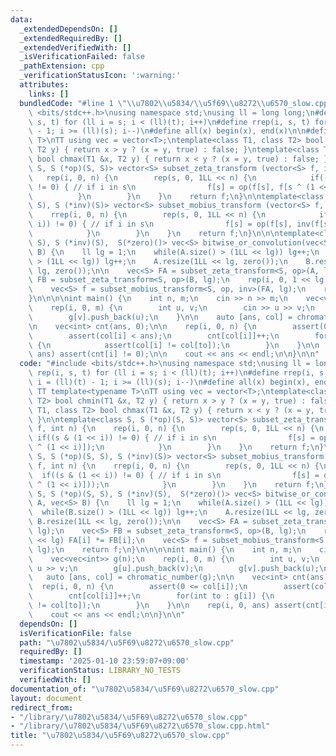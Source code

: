 ```yaml
---
data:
  _extendedDependsOn: []
  _extendedRequiredBy: []
  _extendedVerifiedWith: []
  _isVerificationFailed: false
  _pathExtension: cpp
  _verificationStatusIcon: ':warning:'
  attributes:
    links: []
  bundledCode: "#line 1 \"\\u7802\\u5834/\\u5f69\\u8272\\u6570_slow.cpp\"\n#include\
    \ <bits/stdc++.h>\nusing namespace std;\nusing ll = long long;\n#define rep(i,\
    \ s, t) for (ll i = s; i < (ll)(t); i++)\n#define rrep(i, s, t) for(ll i = (ll)(t)\
    \ - 1; i >= (ll)(s); i--)\n#define all(x) begin(x), end(x)\n\n#define TT template<typename\
    \ T>\nTT using vec = vector<T>;\ntemplate<class T1, class T2> bool chmin(T1 &x,\
    \ T2 y) { return x > y ? (x = y, true) : false; }\ntemplate<class T1, class T2>\
    \ bool chmax(T1 &x, T2 y) { return x < y ? (x = y, true) : false; }\n\ntemplate<class\
    \ S, S (*op)(S, S)> vector<S> subset_zeta_transform (vector<S> f, int n) {\n \
    \   rep(i, 0, n) {\n        rep(s, 0, 1LL << n) {\n            if((s & (1 << i))\
    \ != 0) { // if i in s\n                f[s] = op(f[s], f[s ^ (1 << i)]);\n  \
    \          }\n        }\n    }\n    return f;\n}\n\ntemplate<class S, S (*op)(S,\
    \ S), S (*inv)(S)> vector<S> subset_mobius_transform (vector<S> f, int n) {\n\
    \    rrep(i, 0, n) {\n        rep(s, 0, 1LL << n) {\n            if((s & (1 <<\
    \ i)) != 0) { // if i in s\n                f[s] = op(f[s], inv(f[s ^ (1 << i)]));\n\
    \            }\n        }\n    }\n    return f;\n}\n\n\ntemplate<class S, S (*op)(S,\
    \ S), S (*inv)(S),  S(*zero)()> vec<S> bitwise_or_convolution(vec<S> A, vec<S>\
    \ B) {\n    ll lg = 1;\n    while(A.size() > (1LL << lg)) lg++;\n    while(B.size()\
    \ > (1LL << lg)) lg++;\n    A.resize(1LL << lg, zero());\n    B.resize(1LL <<\
    \ lg, zero());\n\n    vec<S> FA = subset_zeta_transform<S, op>(A, lg);\n    vec<S>\
    \ FB = subset_zeta_transform<S, op>(B, lg);\n    rep(i, 0, 1 << lg) FA[i] *= FB[i];\n\
    \    vec<S> f = subset_mobius_transform<S, op, inv>(FA, lg);\n    return f;\n\
    }\n\n\n\nint main() {\n    int n, m;\n    cin >> n >> m;\n    vec<vec<int>> g(n);\n\
    \    rep(i, 0, m) {\n        int u, v;\n        cin >> u >> v;\n        g[u].push_back(v);\n\
    \        g[v].push_back(u);\n    }\n\n    auto [ans, col] = chromatic_number(g);\n\
    \n    vec<int> cnt(ans, 0);\n\n    rep(i, 0, n) {\n        assert(0 <= col[i]);\n\
    \        assert(col[i] < ans);\n        cnt[col[i]]++;\n        for(int to : g[i])\
    \ {\n            assert(col[i] != col[to]);\n        }\n    }\n\n    rep(i, 0,\
    \ ans) assert(cnt[i] != 0);\n\n    cout << ans << endl;\n\n}\n\n"
  code: "#include <bits/stdc++.h>\nusing namespace std;\nusing ll = long long;\n#define\
    \ rep(i, s, t) for (ll i = s; i < (ll)(t); i++)\n#define rrep(i, s, t) for(ll\
    \ i = (ll)(t) - 1; i >= (ll)(s); i--)\n#define all(x) begin(x), end(x)\n\n#define\
    \ TT template<typename T>\nTT using vec = vector<T>;\ntemplate<class T1, class\
    \ T2> bool chmin(T1 &x, T2 y) { return x > y ? (x = y, true) : false; }\ntemplate<class\
    \ T1, class T2> bool chmax(T1 &x, T2 y) { return x < y ? (x = y, true) : false;\
    \ }\n\ntemplate<class S, S (*op)(S, S)> vector<S> subset_zeta_transform (vector<S>\
    \ f, int n) {\n    rep(i, 0, n) {\n        rep(s, 0, 1LL << n) {\n           \
    \ if((s & (1 << i)) != 0) { // if i in s\n                f[s] = op(f[s], f[s\
    \ ^ (1 << i)]);\n            }\n        }\n    }\n    return f;\n}\n\ntemplate<class\
    \ S, S (*op)(S, S), S (*inv)(S)> vector<S> subset_mobius_transform (vector<S>\
    \ f, int n) {\n    rrep(i, 0, n) {\n        rep(s, 0, 1LL << n) {\n          \
    \  if((s & (1 << i)) != 0) { // if i in s\n                f[s] = op(f[s], inv(f[s\
    \ ^ (1 << i)]));\n            }\n        }\n    }\n    return f;\n}\n\n\ntemplate<class\
    \ S, S (*op)(S, S), S (*inv)(S),  S(*zero)()> vec<S> bitwise_or_convolution(vec<S>\
    \ A, vec<S> B) {\n    ll lg = 1;\n    while(A.size() > (1LL << lg)) lg++;\n  \
    \  while(B.size() > (1LL << lg)) lg++;\n    A.resize(1LL << lg, zero());\n   \
    \ B.resize(1LL << lg, zero());\n\n    vec<S> FA = subset_zeta_transform<S, op>(A,\
    \ lg);\n    vec<S> FB = subset_zeta_transform<S, op>(B, lg);\n    rep(i, 0, 1\
    \ << lg) FA[i] *= FB[i];\n    vec<S> f = subset_mobius_transform<S, op, inv>(FA,\
    \ lg);\n    return f;\n}\n\n\n\nint main() {\n    int n, m;\n    cin >> n >> m;\n\
    \    vec<vec<int>> g(n);\n    rep(i, 0, m) {\n        int u, v;\n        cin >>\
    \ u >> v;\n        g[u].push_back(v);\n        g[v].push_back(u);\n    }\n\n \
    \   auto [ans, col] = chromatic_number(g);\n\n    vec<int> cnt(ans, 0);\n\n  \
    \  rep(i, 0, n) {\n        assert(0 <= col[i]);\n        assert(col[i] < ans);\n\
    \        cnt[col[i]]++;\n        for(int to : g[i]) {\n            assert(col[i]\
    \ != col[to]);\n        }\n    }\n\n    rep(i, 0, ans) assert(cnt[i] != 0);\n\n\
    \    cout << ans << endl;\n\n}\n\n"
  dependsOn: []
  isVerificationFile: false
  path: "\u7802\u5834/\u5F69\u8272\u6570_slow.cpp"
  requiredBy: []
  timestamp: '2025-01-10 23:59:07+09:00'
  verificationStatus: LIBRARY_NO_TESTS
  verifiedWith: []
documentation_of: "\u7802\u5834/\u5F69\u8272\u6570_slow.cpp"
layout: document
redirect_from:
- "/library/\u7802\u5834/\u5F69\u8272\u6570_slow.cpp"
- "/library/\u7802\u5834/\u5F69\u8272\u6570_slow.cpp.html"
title: "\u7802\u5834/\u5F69\u8272\u6570_slow.cpp"
---
```

